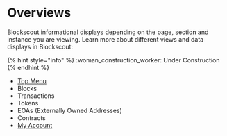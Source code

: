 # Overviews

Blockscout informational displays depending on the page, section and instance you are viewing. Learn more about different views and data displays in Blockscout:

{% hint style="info" %}
&#x20;:woman\_construction\_worker: Under Construction
{% endhint %}

* [Top Menu](top-menu.md)
* Blocks
* Transactions
* Tokens
* EOAs (Externally Owned Addresses)
* Contracts
* [My Account](../my-account/)





